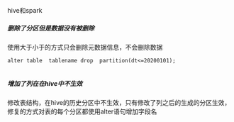 hive和spark





##### 删除了分区但是数据没有被删除

使用大于小于的方式只会删除元数据信息，不会删除数据

```
alter table  tablename drop  partition(dt<=20200101);


```



##### 增加了列在在hive中不生效

修改表结构，在hive的历史分区中不生效，只有修改了列之后的生成的分区生效，修复的方式对表的每个分区都使用alter语句增加字段名
